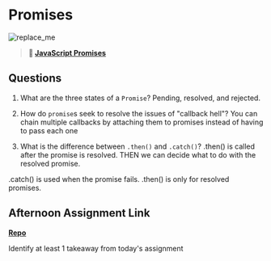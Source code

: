 # Promises

![replace_me](https://codeworks.blob.core.windows.net/public/assets/img/illustrations/placeholder.svg)

> **📖 [JavaScript Promises](https://codeworksacademy.com/fs-student-guide/resources/wk4/02-Promises)**

## Questions

1. What are the three states of a `Promise`?
   Pending, resolved, and rejected.
2. How do `promise`s seek to resolve the issues of "callback hell"?
   You can chain multiple callbacks by attaching them to promises instead of having to pass each one

3. What is the difference between `.then()` and `.catch()`?
   .then() is called after the promise is resolved. THEN we can decide what to do with the resolved promise.

.catch() is used when the promise fails. .then() is only for resolved promises.

## Afternoon Assignment Link

**[Repo](https://github.com/TobyComon/<ASSIGNMENT_REPO>)**

Identify at least 1 takeaway from today's assignment
